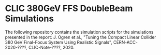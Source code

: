 # CLIC 380GeV FFS DoubleBeam Simulations

The following repository contains the simulation scripts for the
simulations presented in the report: J. Ogren et al., "Tuning the Compact
Linear Collider 380 GeV Final-Focus System Using Realistic Signals",
CERN-ACC-2020-????, CLIC-Note-????, 2020.
